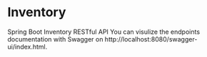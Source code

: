 # Inventory
Spring Boot Inventory RESTful API
 You can visulize the endpoints documentation with Swagger on http://localhost:8080/swagger-ui/index.html.
